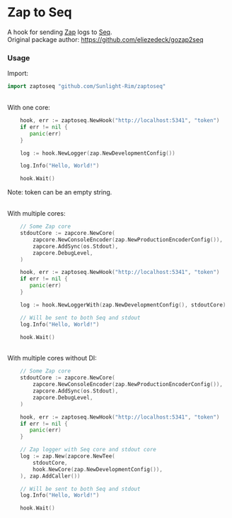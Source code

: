 # Zap to Seq

A hook for sending [Zap](https://pkg.go.dev/go.uber.org/zap) logs to [Seq](https://datalust.co/seq). \
Original package author: https://github.com/eliezedeck/gozap2seq

### Usage

Import:
```go
import zaptoseq "github.com/Sunlight-Rim/zaptoseq"
```
\
With one core:
```go
    hook, err := zaptoseq.NewHook("http://localhost:5341", "token")
    if err != nil {
   	   panic(err)
    }

    log := hook.NewLogger(zap.NewDevelopmentConfig())

    log.Info("Hello, World!")

    hook.Wait()
```
Note: token can be an empty string.

\
With multiple cores:
```go
    // Some Zap core
    stdoutCore := zapcore.NewCore(
        zapcore.NewConsoleEncoder(zap.NewProductionEncoderConfig()),
        zapcore.AddSync(os.Stdout),
        zapcore.DebugLevel,
    )

    hook, err := zaptoseq.NewHook("http://localhost:5341", "token")
    if err != nil {
   	   panic(err)
    }

    log := hook.NewLoggerWith(zap.NewDevelopmentConfig(), stdoutCore)

    // Will be sent to both Seq and stdout
    log.Info("Hello, World!")

    hook.Wait()
```
\
With multiple cores without DI:
```go
    // Some Zap core
    stdoutCore := zapcore.NewCore(
        zapcore.NewConsoleEncoder(zap.NewProductionEncoderConfig()),
        zapcore.AddSync(os.Stdout),
        zapcore.DebugLevel,
    )

    hook, err := zaptoseq.NewHook("http://localhost:5341", "token")
    if err != nil {
   	   panic(err)
    }

    // Zap logger with Seq core and stdout core
    log := zap.New(zapcore.NewTee(
        stdoutCore,
        hook.NewCore(zap.NewDevelopmentConfig()),
    ), zap.AddCaller())

    // Will be sent to both Seq and stdout
    log.Info("Hello, World!")

    hook.Wait()
```
